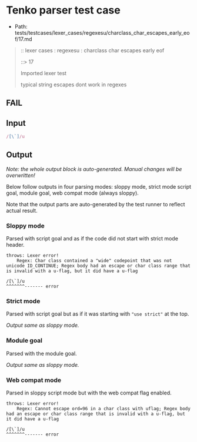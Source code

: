 # Tenko parser test case

- Path: tests/testcases/lexer_cases/regexesu/charclass_char_escapes_early_eof/17.md

> :: lexer cases : regexesu : charclass char escapes early eof
>
> ::> 17
>
> Imported lexer test
>
> typical string escapes dont work in regexes

## FAIL

## Input

`````js
/[\`]/u
`````

## Output

_Note: the whole output block is auto-generated. Manual changes will be overwritten!_

Below follow outputs in four parsing modes: sloppy mode, strict mode script goal, module goal, web compat mode (always sloppy).

Note that the output parts are auto-generated by the test runner to reflect actual result.

### Sloppy mode

Parsed with script goal and as if the code did not start with strict mode header.

`````
throws: Lexer error!
    Regex: Char class contained a "wide" codepoint that was not unicode ID_CONTINUE; Regex body had an escape or char class range that is invalid with a u-flag, but it did have a u-flag

/[\`]/u
^^^^^^^------- error
`````

### Strict mode

Parsed with script goal but as if it was starting with `"use strict"` at the top.

_Output same as sloppy mode._

### Module goal

Parsed with the module goal.

_Output same as sloppy mode._

### Web compat mode

Parsed in sloppy script mode but with the web compat flag enabled.

`````
throws: Lexer error!
    Regex: Cannot escape ord=96 in a char class with uflag; Regex body had an escape or char class range that is invalid with a u-flag, but it did have a u-flag

/[\`]/u
^^^^^^^------- error
`````


